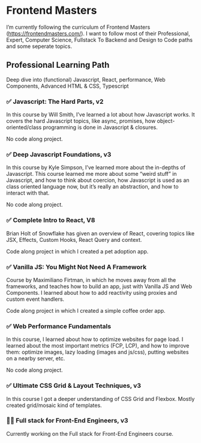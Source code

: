 # Frontend Masters

I’m currently following the curriculum of Frontend Masters (https://frontendmasters.com/). I want to follow most of their Professional, Expert, Computer Science, Fullstack To Backend and Design to Code paths and some seperate topics.

## Professional Learning Path

Deep dive into (functional) Javascript, React, performance, Web Components, Advanced HTML & CSS, Typescript

### ✅ Javascript: The Hard Parts, v2

In this course by Will Smith, I’ve learned a lot about how Javascript works. It covers the hard Javascript topics, like async, promises, how object-oriented/class programming is done in Javascript & closures.

No code along project.

### ✅ Deep Javascript Foundations, v3

In this course by Kyle Simpson, I’ve learned more about the in-depths of Javascript. This course learned me more about some “weird stuff” in Javascript, and how to think about coercion, how Javascript is used as an class oriented language now, but it’s really an abstraction, and how to interact with that.

No code along project.

### ✅ Complete Intro to React, V8

Brian Holt of Snowflake has given an overview of React, covering topics like JSX, Effects, Custom Hooks, React Query and context.

Code along project in which I created a pet adoption app.

### ✅ Vanilla JS: You Might Not Need A Framework

Course by Maximiliano Firtman, in which he moves away from all the frameworks, and teaches how to build an app, just with Vanilla JS and Web Components. I learned about how to add reactivity using proxies and custom event handlers.

Code along project in which I created a simple coffee order app.

### ✅ Web Performance Fundamentals

In this course, I learned about how to optimize websites for page load. I learned about the most important metrics (FCP, LCP), and how to improve them: optimize images, lazy loading (images and js/css), putting websites on a nearby server, etc.

No code along project.

### ✅ Ultimate CSS Grid & Layout Techniques, v3

In this course I got a deeper understanding of CSS Grid and Flexbox. Mostly created grid/mosaic kind of templates.

### 👨‍💻 Full stack for Front-End Engineers, v3

Currently working on the Full stack for Front-End Engineers course.
